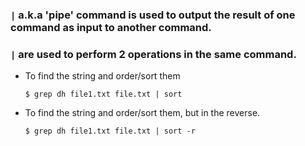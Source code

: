 ### ```|``` a.k.a 'pipe' command is used to output the result of one command as input to another command. 
### ```|``` are used to perform 2 operations in the same command.

- To find the string and order/sort them
  ```
  $ grep dh file1.txt file.txt | sort
  ```

- To find the string and order/sort them, but in the reverse.
  ```
  $ grep dh file1.txt file.txt | sort -r
  ```
